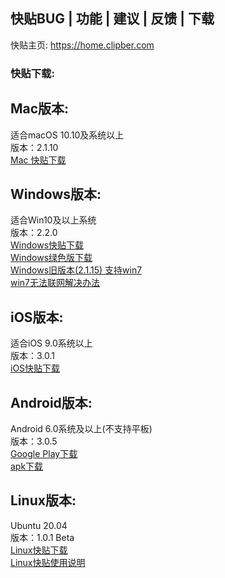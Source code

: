 ## 快贴BUG | 功能 | 建议 | 反馈 | 下载

快贴主页:
https://home.clipber.com

### 快贴下载: 

## Mac版本:
适合macOS 10.10及系统以上<br>
版本：2.1.10<br>
[Mac 快贴下载](https://clipber.com/getmac?from=github.com)

## Windows版本:
适合Win10及以上系统<br>
版本：2.2.0<br>
[Windows快贴下载](https://clipber.com/getwin?from=github.com) <br>
[Windows绿色版下载](https://clipber.com/getzip?from=github.com) <br>
[Windows旧版本(2.1.15) 支持win7](https://dl.clipber.com/windows/copies_2_1_15.zip) <br>
[win7无法联网解决办法](https://blog.clipber.com/posts/win7/)



## iOS版本:
适合iOS 9.0系统以上<br>
版本：3.0.1<br>
[iOS快贴下载](https://clipber.com/getios) <br>

## Android版本:
Android 6.0系统及以上(不支持平板)<br>
版本：3.0.5<br>
[Google Play下载](https://clipber.com/getplay) <br>
[apk下载](https://clipber.com/getapk?from=github.com)

## Linux版本:
Ubuntu 20.04<br>
版本：1.0.1 Beta<br>
[Linux快贴下载](https://blog.clipber.com/posts/ubuntu-2004-guide/) <br>
[Linux快贴使用说明](https://blog.clipber.com/posts/linux-about/)


